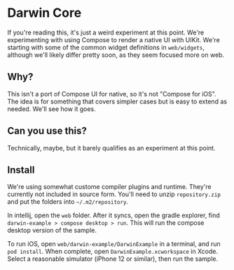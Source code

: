 # Darwin Core

If you're reading this, it's just a weird experiment at this point.
We're experimenting with using Compose to render a native UI with UIKit. 
We're starting with some of the common widget definitions in `web/widgets`, 
although we'll likely differ pretty soon, as they seem focused more on web.

## Why?

This isn't a port of Compose UI for native, so it's not "Compose for iOS". The idea is 
for something that covers simpler cases but is easy to extend as needed. 
We'll see how it goes.

## Can you use this?

Technically, maybe, but it barely qualifies as an experiment at this point.

## Install

We're using somewhat custome compiler plugins and runtime. They're currently not
included in source form. You'll need to unzip `repository.zip` and put the 
folders into `~/.m2/repository`.

In intellij, open the `web` folder. After it syncs, open the gradle explorer,
find `darwin-example > compose desktop > run`. This will run the compose 
desktop version of the sample.

To run iOS, open `web/darwin-example/DarwinExample` in a terminal, 
and run `pod install`. When complete, open `DarwinExample.xcworkspace` in Xcode.
Select a reasonable simulator (iPhone 12 or similar), then run the sample.